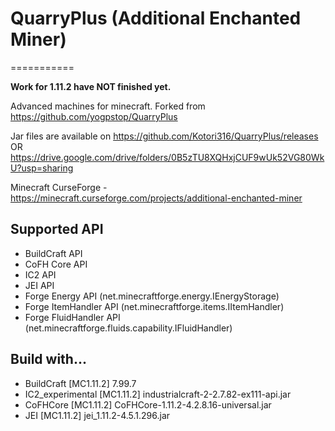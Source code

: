 # QuarryPlus (Additional Enchanted Miner)
===========

**Work for 1.11.2 have NOT finished yet.**

Advanced machines for minecraft.
Forked from https://github.com/yogpstop/QuarryPlus

Jar files are available on https://github.com/Kotori316/QuarryPlus/releases OR https://drive.google.com/drive/folders/0B5zTU8XQHxjCUF9wUk52VG80WkU?usp=sharing

Minecraft CurseForge - https://minecraft.curseforge.com/projects/additional-enchanted-miner

Supported API
-------------
* BuildCraft API
* CoFH Core API
* IC2 API
* JEI API
* Forge Energy API (net.minecraftforge.energy.IEnergyStorage)
* Forge ItemHandler API (net.minecraftforge.items.IItemHandler)
* Forge FluidHandler API (net.minecraftforge.fluids.capability.IFluidHandler)

Build with...
-------------
* BuildCraft [MC1.11.2] 7.99.7
* IC2\_experimental [MC1.11.2] industrialcraft-2-2.7.82-ex111-api.jar
* CoFHCore [MC1.11.2] CoFHCore-1.11.2-4.2.8.16-universal.jar
* JEI [MC1.11.2] jei_1.11.2-4.5.1.296.jar
